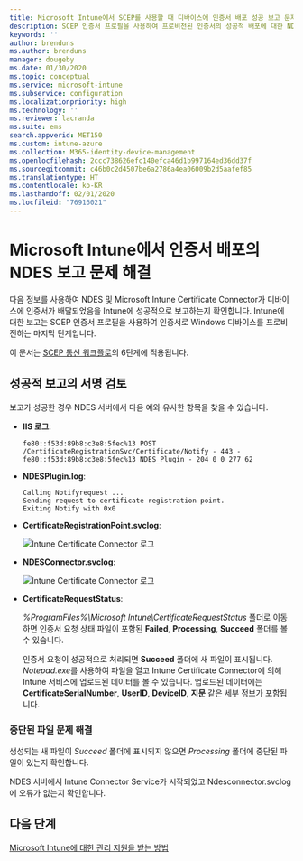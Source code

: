 ```yaml
---
title: Microsoft Intune에서 SCEP를 사용할 때 디바이스에 인증서 배포 성공 보고 문제 해결 | Microsoft Docs
description: SCEP 인증서 프로필을 사용하여 프로비전된 인증서의 성공적 배포에 대한 NDES 및 Intune 커넥터의 보고 문제를 해결합니다.
keywords: ''
author: brenduns
ms.author: brenduns
manager: dougeby
ms.date: 01/30/2020
ms.topic: conceptual
ms.service: microsoft-intune
ms.subservice: configuration
ms.localizationpriority: high
ms.technology: ''
ms.reviewer: lacranda
ms.suite: ems
search.appverid: MET150
ms.custom: intune-azure
ms.collection: M365-identity-device-management
ms.openlocfilehash: 2ccc738626efc140efca46d1b997164ed36dd37f
ms.sourcegitcommit: c46b0c2d4507be6a2786a4ea06009b2d5aafef85
ms.translationtype: HT
ms.contentlocale: ko-KR
ms.lasthandoff: 02/01/2020
ms.locfileid: "76916021"
---
```

# <a name="troubleshoot-ndes-reporting-of-certificate-deployments-in-microsoft-intune"></a>Microsoft Intune에서 인증서 배포의 NDES 보고 문제 해결

다음 정보를 사용하여 NDES 및 Microsoft Intune Certificate Connector가 디바이스에 인증서가 배달되었음을 Intune에 성공적으로 보고하는지 확인합니다. Intune에 대한 보고는 SCEP 인증서 프로필을 사용하여 인증서로 Windows 디바이스를 프로비전하는 마지막 단계입니다.

이 문서는 [SCEP 통신 워크플로](troubleshoot-scep-certificate-profiles.md)의 6단계에 적용됩니다.

## <a name="review-for-signs-of-successful-reporting"></a>성공적 보고의 서명 검토

보고가 성공한 경우 NDES 서버에서 다음 예와 유사한 항목을 찾을 수 있습니다.

- **IIS 로그**:

  `fe80::f53d:89b8:c3e8:5fec%13 POST /CertificateRegistrationSvc/Certificate/Notify - 443 - fe80::f53d:89b8:c3e8:5fec%13 NDES_Plugin - 204 0 0 277 62`

- **NDESPlugin.log**:

  ```
  Calling Notifyrequest ...
  Sending request to certificate registration point.
  Exiting Notify with 0x0
  ```

- **CertificateRegistrationPoint.svclog**:

  ![Intune Certificate Connector 로그](../protect/media/troubleshoot-scep-certificate-reporting/certificate-registration-point-log.png)

- **NDESConnector.svclog**:

  ![Intune Certificate Connector 로그](../protect/media/troubleshoot-scep-certificate-reporting/ndesconnector-log.png)

- **CertificateRequestStatus**:

  *%ProgramFiles%\Microsoft Intune\CertificateRequestStatus* 폴더로 이동하면 인증서 요청 상태 파일이 포함된 **Failed**, **Processing**, **Succeed** 폴더를 볼 수 있습니다.

  인증서 요청이 성공적으로 처리되면 **Succeed** 폴더에 새 파일이 표시됩니다. *Notepad.exe*를 사용하여 파일을 열고 Intune Certificate Connector에 의해 Intune 서비스에 업로드된 데이터를 볼 수 있습니다. 업로드된 데이터에는 **CertificateSerialNumber**, **UserID**, **DeviceID**, **지문** 같은 세부 정보가 포함됩니다.

### <a name="troubleshoot-stuck-files"></a>중단된 파일 문제 해결

생성되는 새 파일이 *Succeed* 폴더에 표시되지 않으면 *Processing* 폴더에 중단된 파일이 있는지 확인합니다.

NDES 서버에서 Intune Connector Service가 시작되었고 Ndesconnector.svclog에 오류가 없는지 확인합니다.

## <a name="next-steps"></a>다음 단계

[Microsoft Intune에 대한 관리 지원을 받는 방법](../fundamentals/get-support.md)
